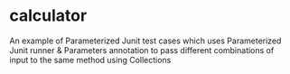 # calculator

An example of Parameterized Junit test cases which uses Parameterized Junit runner & Parameters annotation to pass different combinations of input to the same method using Collections
